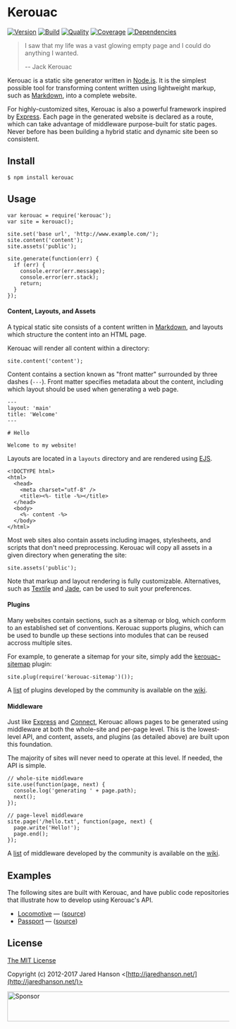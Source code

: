 # Kerouac

[![Version](https://img.shields.io/npm/v/kerouac.svg?label=version)](https://www.npmjs.com/package/kerouac)
[![Build](https://img.shields.io/travis/jaredhanson/kerouac.svg)](https://travis-ci.org/jaredhanson/kerouac)
[![Quality](https://img.shields.io/codeclimate/github/jaredhanson/kerouac.svg?label=quality)](https://codeclimate.com/github/jaredhanson/kerouac)
[![Coverage](https://img.shields.io/coveralls/jaredhanson/kerouac.svg)](https://coveralls.io/r/jaredhanson/kerouac)
[![Dependencies](https://img.shields.io/david/jaredhanson/kerouac.svg)](https://david-dm.org/jaredhanson/kerouac)


> I saw that my life was a vast glowing empty page and I could do anything I
> wanted.
>
> -- Jack Kerouac

Kerouac is a static site generator written in [Node.js](http://nodejs.org/).  It
is the simplest possible tool for transforming content written using lightweight
markup, such as [Markdown](http://daringfireball.net/projects/markdown/), into a
complete website.

For highly-customized sites, Kerouac is also a powerful framework inspired by [Express](http://expressjs.com/).
Each page in the generated website is declared as a route, which can take
advantage of middleware purpose-built for static pages.  Never before has
been building a hybrid static and dynamic site been so consistent.

## Install

    $ npm install kerouac

## Usage

    var kerouac = require('kerouac');
    var site = kerouac();

    site.set('base url', 'http://www.example.com/');
    site.content('content');
    site.assets('public');
    
    site.generate(function(err) {
      if (err) {
        console.error(err.message);
        console.error(err.stack);
        return;
      }
    });

#### Content,  Layouts, and Assets

A typical static site consists of a content written in [Markdown](http://daringfireball.net/projects/markdown/),
and layouts which structure the content into an HTML page.

Kerouac will render all content within a directory:

    site.content('content');

Content contains a section known as "front matter" surrounded by three dashes
(`---`).  Front matter specifies metadata about the content, including which
layout should be used when generating a web page.

    ---
    layout: 'main'
    title: 'Welcome'
    ---

    # Hello

    Welcome to my website!

Layouts are located in a `layouts` directory and are rendered using [EJS](https://github.com/visionmedia/ejs).

    <!DOCTYPE html>
    <html>
      <head>
        <meta charset="utf-8" />
        <title><%- title -%></title>
      </head>
      <body>
        <%- content -%>
      </body>
    </html>

Most web sites also contain assets including images, stylesheets, and scripts
that don't need preprocessing.  Kerouac will copy all assets in a given
directory when generating the site:

    site.assets('public');

Note that markup and layout rendering is fully customizable.  Alternatives,
such as [Textile](http://en.wikipedia.org/wiki/Textile_%28markup_language%29)
and [Jade](http://jade-lang.com/), can be used to suit your preferences.

#### Plugins

Many websites contain sections, such as a sitemap or blog, which conform to an
established set of conventions.  Kerouac supports plugins, which can be used to
bundle up these sections into modules that can be reused accross multiple sites.

For example, to generate a sitemap for your site, simply add the [kerouac-sitemap](https://github.com/jaredhanson/kerouac-sitemap)
plugin:

    site.plug(require('kerouac-sitemap')());

A [list](https://github.com/jaredhanson/kerouac/wiki/Plugins) of plugins
developed by the community is available on the [wiki](https://github.com/jaredhanson/kerouac/wiki).

#### Middleware

Just like [Express](http://expressjs.com/) and [Connect](http://www.senchalabs.org/connect/),
Kerouac allows pages to be generated using middleware at both the whole-site and
per-page level.  This is the lowest-level API, and content, assets, and plugins
(as detailed above) are built upon this foundation.

The majority of sites will never need to operate at this level.  If needed, the
API is simple.

    // whole-site middleware
    site.use(function(page, next) {
      console.log('generating ' + page.path);
      next();
    });
    
    // page-level middleware
    site.page('/hello.txt', function(page, next) {
      page.write('Hello!');
      page.end();
    });

A [list](https://github.com/jaredhanson/kerouac/wiki/Middleware) of middleware
developed by the community is available on the [wiki](https://github.com/jaredhanson/kerouac/wiki).

## Examples

The following sites are built with Kerouac, and have public code repositories
that illustrate how to develop using Kerouac's API.

- [Locomotive](http://locomotivejs.org/) — ([source](https://github.com/jaredhanson/www.locomotivejs.org))
- [Passport](http://passportjs.org/) — ([source](https://github.com/jaredhanson/www.passportjs.org))

## License

[The MIT License](http://opensource.org/licenses/MIT)

Copyright (c) 2012-2017 Jared Hanson <[http://jaredhanson.net/](http://jaredhanson.net/)>

<a target='_blank' rel='nofollow' href='https://app.codesponsor.io/link/vK9dyjRnnWsMzzJTQ57fRJpH/jaredhanson/kerouac'>  <img alt='Sponsor' width='888' height='68' src='https://app.codesponsor.io/embed/vK9dyjRnnWsMzzJTQ57fRJpH/jaredhanson/kerouac.svg' /></a>
